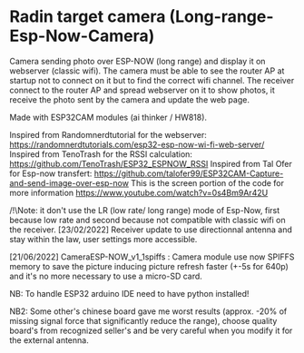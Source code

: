 # Radin target camera (Long-range-Esp-Now-Camera)

Camera sending photo over ESP-NOW (long range) and display it on webserver (classic wifi).
The camera must be able to see the router AP at startup not to connect on it but to find the correct wifi channel.
The receiver connect to the router AP and spread webserver on it to show photos, it receive the photo sent by the camera and update the web page.

Made with ESP32CAM modules (ai thinker / HW818).

Inspired from Randomnerdtutorial for the webserver: https://randomnerdtutorials.com/esp32-esp-now-wi-fi-web-server/
Inspired from TenoTrash for the RSSI calculation: https://github.com/TenoTrash/ESP32_ESPNOW_RSSI
Inspired from Tal Ofer for Esp-now transfert: https://github.com/talofer99/ESP32CAM-Capture-and-send-image-over-esp-now
This is the screen portion of the code for more information
https://www.youtube.com/watch?v=0s4Bm9Ar42U

/!\Note: it don't use the LR (low rate/ long range) mode of Esp-Now, first because low rate and second because not compatible with classic wifi on the receiver.
[23/02/2022] Receiver update to use directionnal antenna and stay within the law, user settings more accessible.

[21/06/2022] CameraESP-NOW_v1_1spiffs : Camera module use now SPIFFS memory to save the picture inducing picture refresh faster (+-5s for 640p) and it's no more necessary to use a micro-SD card.

NB: To handle ESP32 arduino IDE need to have python installed!

NB2: Some other's chinese board gave me worst results (approx. -20% of missing signal force that significantly reduce the range), choose quality board's from recognized seller's and be very careful when you modify it for the external antenna.

